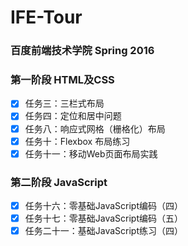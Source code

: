 # IFE-Tour
### 百度前端技术学院 Spring 2016

### 第一阶段 HTML及CSS

- [X] 任务三：三栏式布局
- [X] 任务四：定位和居中问题
- [X] 任务八：响应式网格（栅格化）布局
- [X] 任务十：Flexbox 布局练习
- [X] 任务十一：移动Web页面布局实践

### 第二阶段 JavaScript

- [X] 任务十六：零基础JavaScript编码（四）
- [X] 任务十七：零基础JavaScript编码（五）
- [X] 任务二十一：基础JavaScript练习（四）